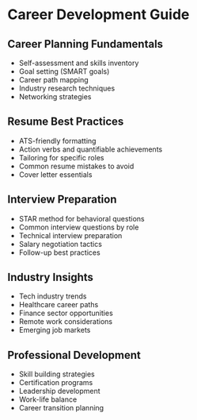 # Career Development Guide

## Career Planning Fundamentals
- Self-assessment and skills inventory
- Goal setting (SMART goals)
- Career path mapping
- Industry research techniques
- Networking strategies

## Resume Best Practices
- ATS-friendly formatting
- Action verbs and quantifiable achievements
- Tailoring for specific roles
- Common resume mistakes to avoid
- Cover letter essentials

## Interview Preparation
- STAR method for behavioral questions
- Common interview questions by role
- Technical interview preparation
- Salary negotiation tactics
- Follow-up best practices

## Industry Insights
- Tech industry trends
- Healthcare career paths
- Finance sector opportunities
- Remote work considerations
- Emerging job markets

## Professional Development
- Skill building strategies
- Certification programs
- Leadership development
- Work-life balance
- Career transition planning